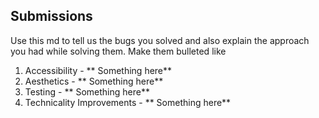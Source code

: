 ## Submissions

Use this md to tell us the bugs you solved and also explain the approach you had while solving them. Make them bulleted like

1. Accessibility - ** Something here**
2. Aesthetics - ** Something here**
3. Testing - ** Something here**
4. Technicality Improvements - ** Something here**